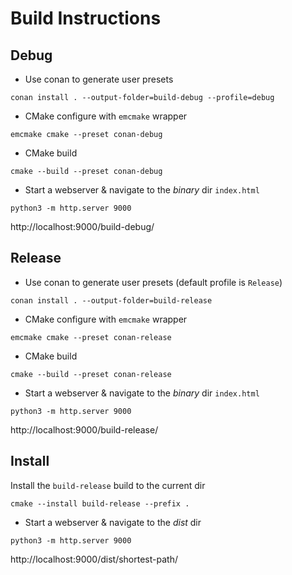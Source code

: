 # Build Instructions

## Debug

* Use conan to generate user presets
```commandline
conan install . --output-folder=build-debug --profile=debug
```

* CMake configure with `emcmake` wrapper
```commandline
emcmake cmake --preset conan-debug
```

* CMake build
```commandline
cmake --build --preset conan-debug 
```

* Start a webserver & navigate to the *binary* dir `index.html`
```commandline
python3 -m http.server 9000
```
http://localhost:9000/build-debug/

## Release

* Use conan to generate user presets (default profile is `Release`)
```commandline
conan install . --output-folder=build-release
```

* CMake configure with `emcmake` wrapper
```commandline
emcmake cmake --preset conan-release
```

* CMake build
```commandline
cmake --build --preset conan-release
```

* Start a webserver & navigate to the *binary* dir `index.html`
```commandline
python3 -m http.server 9000
```
http://localhost:9000/build-release/

## Install

Install the `build-release` build to the current dir
```commandline
cmake --install build-release --prefix .
```

* Start a webserver & navigate to the *dist* dir
```commandline
python3 -m http.server 9000
```
http://localhost:9000/dist/shortest-path/
